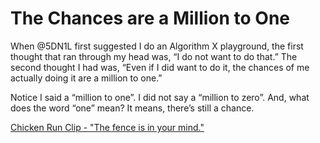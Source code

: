# The Chances are a Million to One

When @5DN1L first suggested I do an Algorithm X playground, the first thought that ran through my head was, “I do not want to do that.” The second thought I had was, “Even if I did want to do it, the chances of me actually doing it are a million to one.” 

Notice I said a “million to one”. I did not say a “million to zero”. And, what does the word “one” mean? It means, there’s still a chance.

[Chicken Run Clip - "The fence is in your mind."](https://www.youtube.com/watch?v=92V7iTARGEg)

# 
